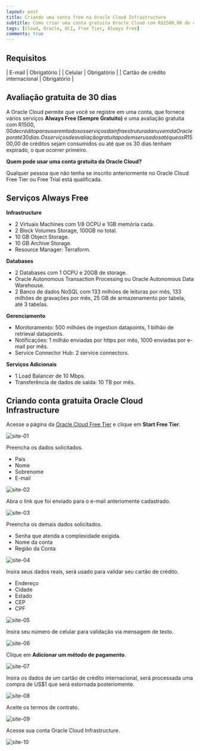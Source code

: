 ```yaml
---
layout: post
title: Criando uma conta free na Oracle Cloud Infrastructure
subtitle: Como criar uma conta gratuita Oracle Cloud com R$1500,00 de créditos por 30 dias
tags: [Cloud, Oracle, OCI, Free Tier, Always Free]
comments: true
---
```


## Requisitos

| E-mail | Obrigatório |
| Celular | Obrigatório |
| Cartão de crédito internacional | Obrigatório |

## Avaliação gratuita de 30 dias

A Oracle Cloud permite que você se registre em uma conta, que fornece vários serviços **Always Free (Sempre Gratuito)** e uma avaliação gratuita com R$1500,00 de crédito para usar em todos os serviços da infraestrutura da nuvem da Oracle por até 30 dias. Os serviços de avaliação gratuita podem ser usados até que os R$1500,00 de créditos sejam consumidos ou até que os 30 dias tenham expirado, o que ocorrer primeiro.

**Quem pode usar uma conta gratuita da Oracle Cloud?** 

Qualquer pessoa que não tenha se inscrito anteriormente no Oracle Cloud Free Tier ou Free Trial está qualificada.

## Serviços Always Free

**Infrastructure**

- 2 Virtuais Machines com 1/8 OCPU e 1GB memória cada.
- 2 Block Volumes Storage, 100GB no total.
- 10 GB Object Storage.
- 10 GB Archive Storage.
- Resource Manager: Terraform.

**Databases**

- 2 Databases com 1 OCPU e 20GB de storage.
- Oracle Autonomous Transaction Processing ou Oracle Autonomous Data Warehouse.
- 2 Banco de dados NoSQL com 133 milhões de leituras por mês, 133 milhões de gravações por mês, 25 GB de armazenamento por tabela, até 3 tabelas.

**Gerenciamento**

- Monitoramento: 500 milhões de ingestion datapoints, 1 bilhão de retrieval datapoints.
- Notificações: 1 milhão enviadas por https por mês, 1000 enviadas por e-mail por mês.
- Service Connector Hub: 2 service connectors.

**Serviços Adicionais**

- 1 Load Balancer de 10 Mbps.
- Transferência de dados de saída: 10 TB por mês.

## Criando conta gratuita Oracle Cloud Infrastructure

Acesse a página da [Oracle Cloud Free Tier](https://www.oracle.com/cloud/free) e clique em **Start Free Tier**.

![site-01](https://objectstorage.sa-saopaulo-1.oraclecloud.com/p/QT4wrUfo8EbmbzXFpvXTzugn7vSfbqAh7RAmNUnAeIHQnY623wKVfM3OCE9dWduU/n/gr8gkzaf8nit/b/bucket-euoraf4-site/o/FREE-TIER/site01.png)

Preencha os dados solicitados.

- País
- Nome
- Sobrenome
- E-mail

![site-02](https://objectstorage.sa-saopaulo-1.oraclecloud.com/p/bAKMIKeaxeTGRZgdr1rqvHhRekI2RLB-qrkzcH9kNHVddXLtZDkKt-DsoNhuiIZX/n/gr8gkzaf8nit/b/bucket-euoraf4-site/o/FREE-TIER/site02.png)

Abra o link que foi enviado para o e-mail anteriomente cadastrado.

![site-03](https://objectstorage.sa-saopaulo-1.oraclecloud.com/p/JgcQqMt3LcfmEIEWeXjzM-56xkXI5PFYCQFu7Xi5x4E3_OuM9iXRlTBMscE_z7Iw/n/gr8gkzaf8nit/b/bucket-euoraf4-site/o/FREE-TIER/site03.png)


Preencha os demais dados solicitados.

- Senha que atenda a complexidade exigida.
- Nome da conta
- Região da Conta

![site-04](https://objectstorage.sa-saopaulo-1.oraclecloud.com/p/qLBAT3y4xhRUdQ26fisi7q844K5CVec3OFeofVzVPAL2MY5xwyxw0rFP1jTi0yiM/n/gr8gkzaf8nit/b/bucket-euoraf4-site/o/FREE-TIER/site04.png)

Insira seus dados reais, será usado para validar seu cartão de crédito.

- Endereço
- Cidade
- Estado
- CEP
- CPF

![site-05](https://objectstorage.sa-saopaulo-1.oraclecloud.com/p/hxHNleAqAWEf5tlI4ry_Pft-j_VDz9kO2GzXFblvuyhig9yiKrLeaCRmHU2oFul0/n/gr8gkzaf8nit/b/bucket-euoraf4-site/o/FREE-TIER/site05.png)

Insira seu número de celular para validação via mensagem de texto.

![site-06](https://objectstorage.sa-saopaulo-1.oraclecloud.com/p/bOFLVpgMyFcqC1FgYDGThcOfsp6ZxLEipxqHF2O5zAZXBNXfC5_DMWhKHt5p_rjh/n/gr8gkzaf8nit/b/bucket-euoraf4-site/o/FREE-TIER/site06.png)

Clique em **Adicionar um método de pagamento**.

![site-07](https://objectstorage.sa-saopaulo-1.oraclecloud.com/p/Tbph9fDtaxqKm4DT7KdA-RnjrtX-dE_VAzb1jdAMxghIqmAmiM5Ez6OkNgKHCedd/n/gr8gkzaf8nit/b/bucket-euoraf4-site/o/FREE-TIER/site07.png)

Insira os dados de um cartão de crédito internacional, será processada uma compra de US$1 que será estornada posteriomente.

![site-08](https://objectstorage.sa-saopaulo-1.oraclecloud.com/p/o3fvEaI0WNuj9oIT7ic9ky1tw6oSqr0nU_EIZ-9-fSK4iOuMyhaOLA0d90lieXYv/n/gr8gkzaf8nit/b/bucket-euoraf4-site/o/FREE-TIER/site08.png)

Aceite os termos de contrato.

![site-09](https://objectstorage.sa-saopaulo-1.oraclecloud.com/p/D_l5Axqj5EuhAkHpxBQZ9p6CJGC1PzmfbqJXg4tIVWLx8IVhInXWB7_Ts5WCi8zD/n/gr8gkzaf8nit/b/bucket-euoraf4-site/o/FREE-TIER/site09.png)

Acesse sua conta Oracle Cloud Infrastructure.

![site-10](https://objectstorage.sa-saopaulo-1.oraclecloud.com/p/59OwCJz1UkZn3Npun_RP1X5asJ0m51knw-g8Fhz880ohhFd9WvBQMnBZqtIXnaZH/n/gr8gkzaf8nit/b/bucket-euoraf4-site/o/FREE-TIER/site10.png)
